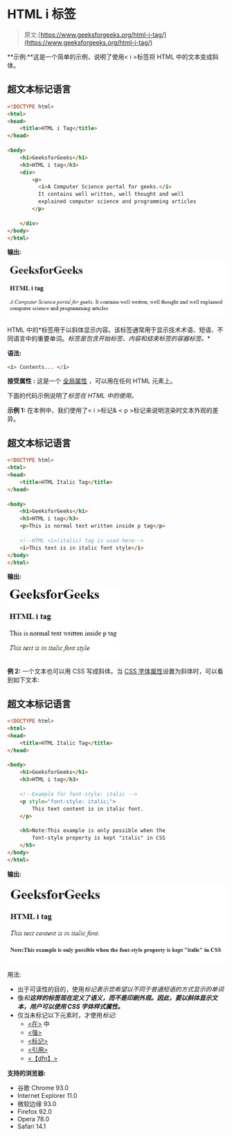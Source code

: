 # HTML i 标签

> 原文:[https://www.geeksforgeeks.org/html-i-tag/](https://www.geeksforgeeks.org/html-i-tag/)

**示例:**这是一个简单的示例，说明了使用< i >标签将 HTML 中的文本变成斜体。

## 超文本标记语言

```html
<!DOCTYPE html>
<html>
<head>
    <title>HTML i Tag</title>
</head>

<body>
    <h1>GeeksforGeeks</h1>
    <h3>HTML i tag</h3>
    <div>
        <p>
          <i>A Computer Science portal for geeks.</i> 
          It contains well written, well thought and well 
          explained computer science and programming articles 
        </p>

    </div>
</body>
</html>
```

**输出:**

![](img/bdc1539123225d6ebaeff535d936b084.png)

HTML 中的*标签用于以斜体显示内容。该标签通常用于显示技术术语、短语、不同语言中的重要单词。*标签是包含开始标签、内容和结束标签的容器标签。**

**语法:**

```html
<i> Contents... </i>
```

**接受属性** **:** 这是一个 [全局属性](https://www.geeksforgeeks.org/html-global-attributes/) ，可以用在任何 HTML 元素上。

下面的代码示例说明了*标签在 HTML 中的使用。*

**示例 1:** 在本例中，我们使用了< i >标记& < p >标记来说明渲染时文本外观的差异。

## 超文本标记语言

```html
<!DOCTYPE html>
<html>
<head>
    <title>HTML Italic Tag</title>
</head>

<body>
    <h1>GeeksforGeeks</h1>
    <h3>HTML i tag</h3>
    <p>This is normal text written inside p tag</p>

    <!--HTML <i>(italic) tag is used here-->
    <i>This text is in italic font style</i> 
</body>
</html>
```

**输出:**

![](img/b16fecc6207097d6628822a2216d06d6.png)

**例 2:** 一个文本也可以用 CSS 写成斜体。当 [CSS 字体属性](https://www.geeksforgeeks.org/css-font-style-property/)设置为斜体时，可以看到如下文本:

## 超文本标记语言

```html
<!DOCTYPE html>
<html>
<head>
    <title>HTML Italic Tag</title>
</head>

<body>
    <h1>GeeksforGeeks</h1>
    <h3>HTML i tag</h3>

    <!--Example for font-style: italic -->
    <p style="font-style: italic;"> 
        This text content is in italic font.
    </p>

    <h5>Note:This example is only possible when the
        font-style property is kept "italic" in CSS
    </h5> 
</body>
</html>
```

**输出:**

![](img/2d989c75e11fc248b294d93c60b1f942.png)

用法:

*   出于可读性的目的，使用*标记表示您希望以不同于普通短语的方式显示的单词*
*   像*和**这样的标签现在定义了语义，而不是印刷外观。因此，要以斜体显示文本，用户可以使用 CSS 字体样式属性。***
*   仅当未标记以下元素时，才使用*标记:*
    *   [<在>](https://www.geeksforgeeks.org/html-em-tag/) 中
    *   [<强>](https://www.geeksforgeeks.org/html-strong-tag/)
    *   [<标记>](https://www.geeksforgeeks.org/html5-mark-tag/)
    *   [<引用>](https://www.geeksforgeeks.org/html-cite-tag/)
    *   [<【dfn】>](https://www.geeksforgeeks.org/html-dfn-tag/)

**支持的浏览器:**

*   谷歌 Chrome 93.0
*   Internet Explorer 11.0
*   微软边缘 93.0
*   Firefox 92.0
*   Opera 78.0
*   Safari 14.1